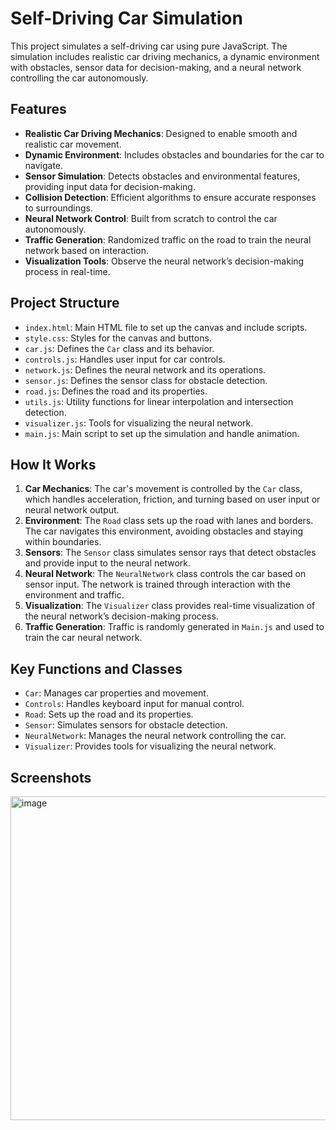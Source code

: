# Self-Driving Car Simulation

This project simulates a self-driving car using pure JavaScript. The simulation includes realistic car driving mechanics, a dynamic environment with obstacles, sensor data for decision-making, and a neural network controlling the car autonomously.

## Features

- **Realistic Car Driving Mechanics**: Designed to enable smooth and realistic car movement.
- **Dynamic Environment**: Includes obstacles and boundaries for the car to navigate.
- **Sensor Simulation**: Detects obstacles and environmental features, providing input data for decision-making.
- **Collision Detection**: Efficient algorithms to ensure accurate responses to surroundings.
- **Neural Network Control**: Built from scratch to control the car autonomously.
- **Traffic Generation**: Randomized traffic on the road to train the neural network based on interaction.
- **Visualization Tools**: Observe the neural network’s decision-making process in real-time.

## Project Structure

- `index.html`: Main HTML file to set up the canvas and include scripts.
- `style.css`: Styles for the canvas and buttons.
- `car.js`: Defines the `Car` class and its behavior.
- `controls.js`: Handles user input for car controls.
- `network.js`: Defines the neural network and its operations.
- `sensor.js`: Defines the sensor class for obstacle detection.
- `road.js`: Defines the road and its properties.
- `utils.js`: Utility functions for linear interpolation and intersection detection.
- `visualizer.js`: Tools for visualizing the neural network.
- `main.js`: Main script to set up the simulation and handle animation.

## How It Works

1. **Car Mechanics**: The car's movement is controlled by the `Car` class, which handles acceleration, friction, and turning based on user input or neural network output.
2. **Environment**: The `Road` class sets up the road with lanes and borders. The car navigates this environment, avoiding obstacles and staying within boundaries.
3. **Sensors**: The `Sensor` class simulates sensor rays that detect obstacles and provide input to the neural network.
4. **Neural Network**: The `NeuralNetwork` class controls the car based on sensor input. The network is trained through interaction with the environment and traffic.
5. **Visualization**: The `Visualizer` class provides real-time visualization of the neural network’s decision-making process.
6. **Traffic Generation**: Traffic is randomly generated in `Main.js` and used to train the car neural network.

## Key Functions and Classes

- `Car`: Manages car properties and movement.
- `Controls`: Handles keyboard input for manual control.
- `Road`: Sets up the road and its properties.
- `Sensor`: Simulates sensors for obstacle detection.
- `NeuralNetwork`: Manages the neural network controlling the car.
- `Visualizer`: Provides tools for visualizing the neural network.

## Screenshots
<img width="518" alt="image" src="https://github.com/ayusharma17/Self-Driving-Car-Simulation/assets/102592750/21ffa553-ae63-45fb-93c3-16b2c5cac84d">

